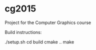 # cg2015
Project for the Computer Graphics course

Build instructions:

./setup.sh
cd build
cmake ..
make
